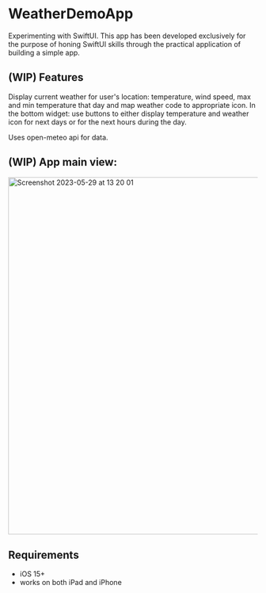 # WeatherDemoApp
Experimenting with SwiftUI.
This app has been developed exclusively for the purpose of honing SwiftUI skills through the practical application of building a simple app.

## (WIP) Features
Display current weather for user's location: temperature, wind speed, max and min temperature that day and map weather code to appropriate icon. 
In the bottom widget: use buttons to either display temperature and weather icon for next days or for the next hours during the day.

Uses open-meteo api for data.

## (WIP) App main view:
<img width="721" alt="Screenshot 2023-05-29 at 13 20 01" src="https://github.com/SashayaRoss/WeatherDemoApp/assets/25226556/98ec02db-c431-4eac-ae2f-14d8f1a9052d">


## Requirements
* iOS 15+
* works on both iPad and iPhone

